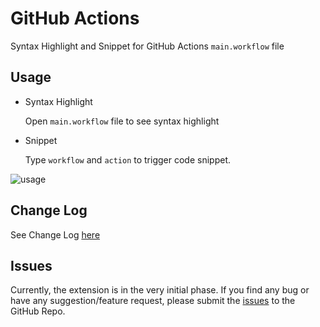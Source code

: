 # GitHub Actions

Syntax Highlight and Snippet for GitHub Actions `main.workflow` file

## Usage

* Syntax Highlight

  Open `main.workflow` file to see syntax highlight

* Snippet

  Type `workflow` and `action` to trigger code snippet.

![usage](https://github.com/formulahendry/vscode-github-actions/raw/master/images/usage.png)

## Change Log

See Change Log [here](https://github.com/formulahendry/vscode-github-actions/blob/master/CHANGELOG.md)

## Issues

Currently, the extension is in the very initial phase. If you find any bug or have any suggestion/feature request, please submit the [issues](https://github.com/formulahendry/vscode-github-actions/issues) to the GitHub Repo.